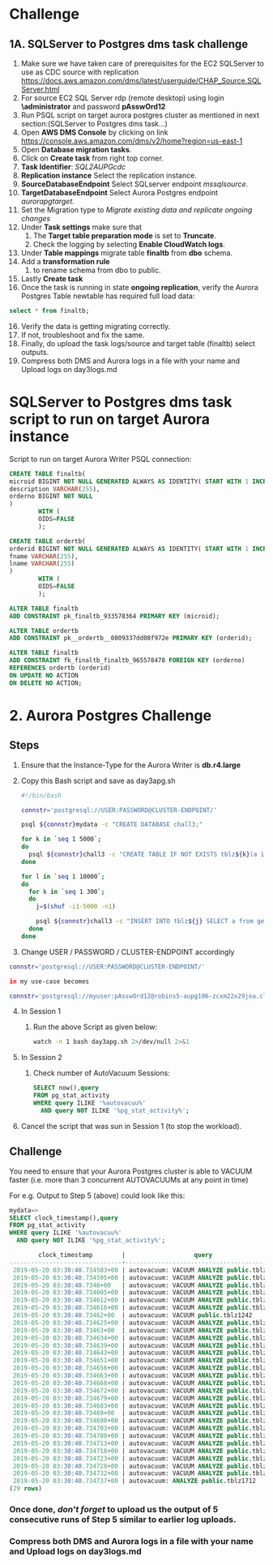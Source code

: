 # Challenge

## 1A. SQLServer to Postgres dms task challenge
1. Make sure we have taken care of prerequisites for the EC2 SQLServer to use as CDC source with replication https://docs.aws.amazon.com/dms/latest/userguide/CHAP_Source.SQLServer.html
2. For source EC2 SQL Server rdp (remote desktop) using login **\administrator** and password **pAsswOrd12**
3. Run PSQL script on target aurora postgres cluster as mentioned in next section:(SQLServer to Postgres dms task...)
2. Open **AWS DMS Console** by clicking on link https://console.aws.amazon.com/dms/v2/home?region=us-east-1
3. Open **Database migration tasks**.
4. Click on **Create task** from right top corner.
5. **Task Identifier**: *SQL2AUPGcdc*
6. **Replication instance** Select the replication instance.
7. **SourceDatabaseEndpoint** Select SQLserver endpoint *mssqlsource*.
8. **TargetDatabaseEndpoint** Select Aurora Postgres endpoint *aurorapgtarget*.
9. Set the Migration type to *Migrate existing data and replicate ongoing changes*
10. Under **Task settings** make sure that
    1. The **Target table preparation mode** is set to **Truncate**.
    2. Check the logging by selecting **Enable CloudWatch logs**.
11. Under **Table mappings** migrate table **finaltb** from **dbo** schema.
12. Add a **transformation rule**
    1. to rename schema from dbo to public.
13. Lastly **Create task**
14. Once the task is running in state **ongoing replication**, verify the Aurora Postgres Table newtable has required full load data:
```SQL
select * from finaltb;
```
16. Verify the data is getting migrating correctly.
17. If not, troubleshoot and fix the same.
18. Finally, do upload the task logs/source and target table (finaltb) select outputs.
19. Compress both DMS and Aurora logs in a file with your name and Upload logs on day3logs.md

# SQLServer to Postgres dms task script to run on target Aurora instance
Script to run on target Aurora Writer PSQL connection:

```SQL
CREATE TABLE finaltb(
microid BIGINT NOT NULL GENERATED ALWAYS AS IDENTITY( START WITH 1 INCREMENT BY 1),
description VARCHAR(255),
orderno BIGINT NOT NULL
)
        WITH (
        OIDS=FALSE
        );

CREATE TABLE ordertb(
orderid BIGINT NOT NULL GENERATED ALWAYS AS IDENTITY( START WITH 1 INCREMENT BY 1),
fname VARCHAR(255),
lname VARCHAR(255)
)
        WITH (
        OIDS=FALSE
        );

ALTER TABLE finaltb
ADD CONSTRAINT pk_finaltb_933578364 PRIMARY KEY (microid);

ALTER TABLE ordertb
ADD CONSTRAINT pk__ordertb__0809337dd08f972e PRIMARY KEY (orderid);

ALTER TABLE finaltb
ADD CONSTRAINT fk_finaltb_finaltb_965578478 FOREIGN KEY (orderno)
REFERENCES ordertb (orderid)
ON UPDATE NO ACTION
ON DELETE NO ACTION;
```

# 2. Aurora Postgres Challenge

## Steps

1. Ensure that the Instance-Type for the Aurora Writer is **db.r4.large**
2. Copy this Bash script and save as day3apg.sh

    ```bash
    #!/bin/bash

    connstr='postgresql://USER:PASSWORD@CLUSTER-ENDPOINT/'

    psql ${connstr}mydata -c "CREATE DATABASE chall3;"

    for k in `seq 1 5000`;
    do
      psql ${connstr}chall3 -c "CREATE TABLE IF NOT EXISTS tblz${k}(a integer);" >/dev/null &
    done

    for l in `seq 1 10000`;
    do
      for k in `seq 1 300`;
      do
        j=$(shuf -i1-5000 -n1)

        psql ${connstr}chall3 -c "INSERT INTO tblz${j} SELECT a from generate_series(1,100) as q(a); DELETE FROM tblz${j};" &
      done
    done
    ```

3. Change USER / PASSWORD / CLUSTER-ENDPOINT accordingly

  ```bash
  connstr='postgresql://USER:PASSWORD@CLUSTER-ENDPOINT/'

  in my use-case becomes

  connstr='postgresql://myuser:pAsswOrd12@robins5-aupg106-zcxm22x29joa.cluster-c0jv787kmw8j.us-east-1.rds.amazonaws.com/'
  ```

4. In Session 1
   1. Run the above Script as given below:

      ```bash
      watch -n 1 bash day3apg.sh 2>/dev/null 2>&1
      ```

5. In Session 2
   1. Check number of AutoVacuum Sessions:

      ```SQL
      SELECT now(),query
      FROM pg_stat_activity
      WHERE query ILIKE '%autovacuu%'
        AND query NOT ILIKE '%pg_stat_activity%';

      ```

6. Cancel the script that was sun in Session 1 (to stop the workload).

## Challenge
You need to ensure that your Aurora Postgres cluster is able to VACUUM faster (i.e. more than 3 concurrent AUTOVACUUMs at any point in time)

For e.g. Output to Step 5 (above) could look like this:

```SQL
mydata=>
SELECT clock_timestamp(),query
FROM pg_stat_activity
WHERE query ILIKE '%autovacuu%'
  AND query NOT ILIKE '%pg_stat_activity%';

        clock_timestamp        |                   query
-------------------------------+--------------------------------------------
 2019-05-20 03:30:40.734583+00 | autovacuum: VACUUM ANALYZE public.tblz1763
 2019-05-20 03:30:40.734595+00 | autovacuum: VACUUM ANALYZE public.tblz1252
 2019-05-20 03:30:40.7346+00   | autovacuum: VACUUM ANALYZE public.tblz2229
 2019-05-20 03:30:40.734605+00 | autovacuum: VACUUM ANALYZE public.tblz1351
 2019-05-20 03:30:40.734612+00 | autovacuum: VACUUM ANALYZE public.tblz2244
 2019-05-20 03:30:40.734616+00 | autovacuum: VACUUM ANALYZE public.tblz2106
 2019-05-20 03:30:40.73462+00  | autovacuum: VACUUM public.tblz1242
 2019-05-20 03:30:40.734625+00 | autovacuum: VACUUM ANALYZE public.tblz1286
 2019-05-20 03:30:40.73463+00  | autovacuum: VACUUM ANALYZE public.tblz1421
 2019-05-20 03:30:40.734634+00 | autovacuum: VACUUM ANALYZE public.tblz1174
 2019-05-20 03:30:40.734639+00 | autovacuum: VACUUM ANALYZE public.tblz2245
 2019-05-20 03:30:40.734643+00 | autovacuum: VACUUM ANALYZE public.tblz2263
 2019-05-20 03:30:40.734651+00 | autovacuum: VACUUM ANALYZE public.tblz2240
 2019-05-20 03:30:40.734656+00 | autovacuum: VACUUM ANALYZE public.tblz1757
 2019-05-20 03:30:40.734663+00 | autovacuum: VACUUM ANALYZE public.tblz1492
 2019-05-20 03:30:40.734668+00 | autovacuum: VACUUM ANALYZE public.tblz2193
 2019-05-20 03:30:40.734672+00 | autovacuum: VACUUM ANALYZE public.tblz2240
 2019-05-20 03:30:40.734679+00 | autovacuum: VACUUM ANALYZE public.tblz2222
 2019-05-20 03:30:40.734683+00 | autovacuum: VACUUM ANALYZE public.tblz1660
 2019-05-20 03:30:40.73469+00  | autovacuum: VACUUM ANALYZE public.tblz2278
 2019-05-20 03:30:40.734698+00 | autovacuum: VACUUM ANALYZE public.tblz2267
 2019-05-20 03:30:40.734703+00 | autovacuum: VACUUM ANALYZE public.tblz1148
 2019-05-20 03:30:40.734708+00 | autovacuum: VACUUM ANALYZE public.tblz2237
 2019-05-20 03:30:40.734713+00 | autovacuum: VACUUM ANALYZE public.tblz2843
 2019-05-20 03:30:40.734718+00 | autovacuum: VACUUM ANALYZE public.tblz4731
 2019-05-20 03:30:40.734723+00 | autovacuum: VACUUM ANALYZE public.tblz2559
 2019-05-20 03:30:40.734728+00 | autovacuum: VACUUM ANALYZE public.tblz2269
 2019-05-20 03:30:40.734732+00 | autovacuum: VACUUM ANALYZE public.tblz2587
 2019-05-20 03:30:40.734737+00 | autovacuum: ANALYZE public.tblz1712
(29 rows)

```

### Once done, *don't forget* to upload us the output of 5 consecutive runs of Step 5 similar to earlier log uploads.
### Compress both DMS and Aurora logs in a file with your name and Upload logs on day3logs.md

